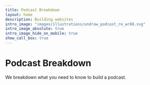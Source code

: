 ```yaml
---
title: Podcast Breakdown
layout: home
description: Building websites
intro_image: "images/illustrations/undraw_podcast_re_wr88.svg"
intro_image_absolute: true
intro_image_hide_on_mobile: true
show_call_box: true
---
```


# Podcast Breakdown

We breakdown what you need to know to build a podcast.

